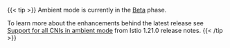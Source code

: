 ---
---
{{< tip >}}
Ambient mode is currently in the [Beta](/docs/releases/feature-stages/#feature-phase-definitions) phase.

To learn more about the enhancements behind the latest release see [Support for all CNIs in ambient mode](/news/announcing-1.21.0) from Istio 1.21.0 release notes.
{{< /tip >}}
